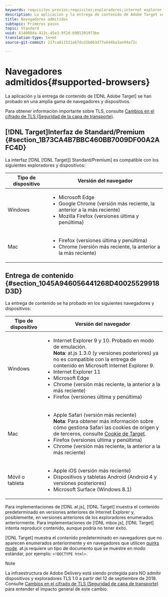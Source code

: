 ```yaml
---
keywords: requisitos previos;requisitos;exploradores;internet explorer;chrome;firefox;safari;android;surface
description: La aplicación y la entrega de contenido de Adobe Target se han probado en un amplio abanico de navegadores y dispositivos.
title: Navegadores admitidos
subtopic: Primeros pasos
topic: Standard
uuid: 614088da-412c-45e3-9f2d-6985391973be
translation-type: tm+mt
source-git-commit: 217ca811521e67dcd1b063d77a644ba3ae94a72c

---
```



# Navegadores admitidos{#supported-browsers}

La aplicación y la entrega de contenido de [!DNL Adobe Target] se han probado en una amplia gama de navegadores y dispositivos.

Para obtener información importante sobre TLS, consulte [Cambios en el cifrado de TLS (Seguridad de la capa de transporte)](../../c-implementing-target/c-considerations-before-you-implement-target/tls-transport-layer-security-encryption.md#concept_CC1001E9D3AE4BABAF90B8311B0A6451).

## [!DNL Target]Interfaz de Standard/Premium {#section_1B73CA4B7BBC460BB7009DF00A2AFC4D}

La interfaz [!DNL [!DNL Target]] Standard/Premium] es compatible con los siguientes exploradores y dispositivos:

| Tipo de dispositivo | Versión del navegador |
|--- |--- |
| Windows | <ul><li>Microsoft Edge</li><li>Google Chrome (versión más reciente, la anterior a la más reciente)</li><li>Mozilla Firefox (versiones última y penúltima)</li></ul> |
| Mac | <ul><li>Firefox (versiones última y penúltima)</li><li>Chrome (versión más reciente, la anterior a la más reciente)</li></ul> |

## Entrega de contenido {#section_1045A946056441268D40025529918D3D}

La entrega de contenido se ha probado en los siguientes navegadores y dispositivos:

| Tipo de dispositivo | Versión del navegador |
|--- |--- |
| Windows | <ul><li>Internet Explorer 9 y 10. Probado en modo de emulación.<br>**Nota**: at.js 1.3.0 (y versiones posteriores) ya no es compatible con la entrega de contenido en Microsoft Internet Explorer 9.</li><li>Internet Explorer 11</li><li>Microsoft Edge</li><li>Chrome (versión más reciente, la anterior a la más reciente)</li><li>Firefox (versiones última y penúltima)</li></ul> |
| Mac | <ul><li>Apple Safari (versión más reciente)<br>**Nota**: Para obtener más información sobre cómo gestiona Safari las cookies de origen y de terceros, consulte [Cookie de Target](/help/c-implementing-target/c-implementing-target-for-client-side-web/t-mbox-download/cookie-behavior.md).</li><li>Firefox (versiones última y penúltima)</li><li>Chrome (versión más reciente, la anterior a la más reciente)</li></ul> |
| Móvil o tableta | <ul><li>Apple iOS (versión más reciente)</li><li>Dispositivos y tabletas Android (Android 4 y versiones posteriores)</li><li>Microsoft Surface (Windows 8.1)</li></ul> |

Para implementaciones de [!DNL at.js], [!DNL Target] muestra el contenido predeterminado en versiones anteriores de Internet Explorer y, posiblemente, en versiones anteriores de los exploradores enumerados anteriormente. Para implementaciones de [!DNL mbox.js], [!DNL Target] intenta reproducir contenido, aunque podría no tener éxito.

[!DNL Target] muestra el contenido predeterminado en navegadores que no aparecen enumerados anteriormente y en navegadores que utilicen [quirks mode](https://en.wikipedia.org/wiki/Quirks_mode). at.js requiere un tipo de documento que se muestre en modo estándar, por ejemplo: `<!DOCTYPE html>`.

>[!NOTE]
>
>La infraestructura de Adobe Delivery está siendo protegida para NO admitir dispositivos y exploradores TLS 1.0 a partir del 12 de septiembre de 2018. Consulte [Cambios en el cifrado de TLS (Seguridad de capa de transporte)](../../c-implementing-target/c-considerations-before-you-implement-target/tls-transport-layer-security-encryption.md#concept_CC1001E9D3AE4BABAF90B8311B0A6451) para entender el impacto general de este cambio.
